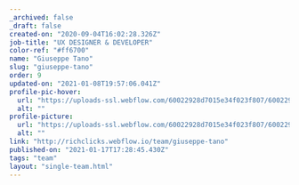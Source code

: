 ```yaml
---
_archived: false
_draft: false
created-on: "2020-09-04T16:02:28.326Z"
job-title: "UX DESIGNER & DEVELOPER"
color-ref: "#ff6700"
name: "Giuseppe Tano"
slug: "giuseppe-tano"
order: 9
updated-on: "2021-01-08T19:57:06.041Z"
profile-pic-hover:
  url: "https://uploads-ssl.webflow.com/60022928d7015e34f023f807/60022928d7015ea15323fb6e_rc-giuseppetano.png"
  alt: ""
profile-picture:
  url: "https://uploads-ssl.webflow.com/60022928d7015e34f023f807/60022928d7015eaaf123fb2c_rc-giuseppetano.png"
  alt: ""
link: "http://richclicks.webflow.io/team/giuseppe-tano"
published-on: "2021-01-17T17:28:45.430Z"
tags: "team"
layout: "single-team.html"
---
```



